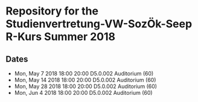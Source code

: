 # Repository for the Studienvertretung-VW-SozÖk-Seep R-Kurs Summer 2018

## Dates

- Mon, May 7 2018	18:00	20:00	D5.0.002 Auditorium (60)
- Mon, May 14 2018	18:00	20:00	D5.0.002 Auditorium (60)
- Mon, May 28 2018	18:00	20:00	D5.0.002 Auditorium (60)
- Mon, Jun 4 2018	18:00	20:00	D5.0.002 Auditorium (60)
